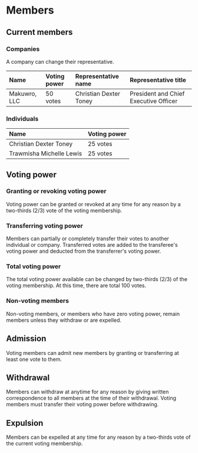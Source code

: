 # Members
## Current members
### Companies
A company can change their representative. 

| Name | Voting power | Representative name | Representative title |
| :- | :- | :- | :- |
| Makuwro, LLC | 50 votes | Christian Dexter Toney | President and Chief Executive Officer |

### Individuals
| Name | Voting power |
| :- | :- |
| Christian Dexter Toney | 25 votes | 
| Trawmisha Michelle Lewis | 25 votes | 

## Voting power
### Granting or revoking voting power
Voting power can be granted or revoked at any time for any reason by a two-thirds (2/3) vote of the voting membership.

### Transferring voting power
Members can partially or completely transfer their votes to another individual or company. Transferred votes are added to the transferee's voting power and deducted from the transferrer's voting power.

### Total voting power
The total voting power available can be changed by two-thirds (2/3) of the voting membership. At this time, there are total 100 votes.

### Non-voting members
Non-voting members, or members who have zero voting power, remain members unless they withdraw or are expelled.

## Admission
Voting members can admit new members by granting or transferring at least one vote to them. 

## Withdrawal
Members can withdraw at anytime for any reason by giving written correspondence to all members at the time of their withdrawal. Voting members must transfer their voting power before withdrawing. 

## Expulsion
Members can be expelled at any time for any reason by a two-thirds vote of the current voting membership. 
